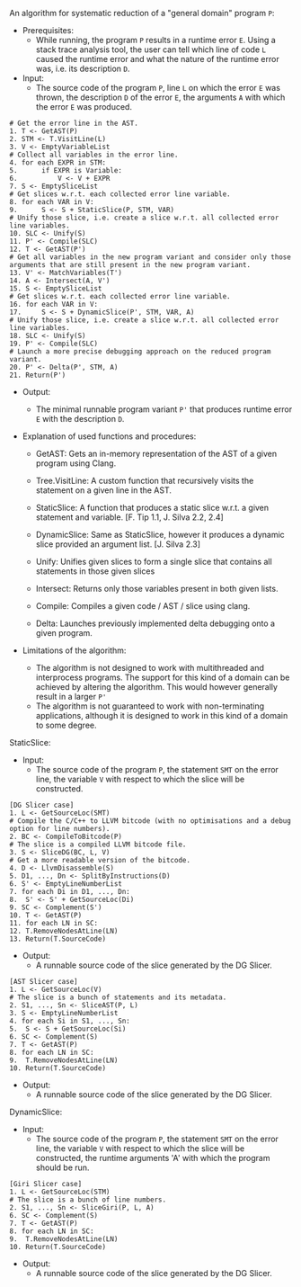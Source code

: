 An algorithm for systematic reduction of a "general domain" program `P`:
- Prerequisites:
  - While running, the program `P` results in a runtime error `E`. Using a stack trace analysis tool, the user can tell which line of code `L` caused the runtime error and what the nature of the runtime error was, i.e. its description `D`.
- Input: 
  - The source code of the program `P`, line `L` on which the error `E` was thrown, the description `D` of the error `E`, the arguments `A` with which the error `E` was produced.


```
# Get the error line in the AST.
1. T <- GetAST(P)
2. STM <- T.VisitLine(L)
3. V <- EmptyVariableList
# Collect all variables in the error line.
4. for each EXPR in STM:
5.	    if EXPR is Variable:
6.		    V <- V + EXPR
7. S <- EmptySliceList
# Get slices w.r.t. each collected error line variable.
8. for each VAR in V:
9.      S <- S + StaticSlice(P, STM, VAR)
# Unify those slice, i.e. create a slice w.r.t. all collected error line variables.
10. SLC <- Unify(S)
11. P' <- Compile(SLC)
12. T <- GetAST(P')
# Get all variables in the new program variant and consider only those arguments that are still present in the new program variant.
13. V' <- MatchVariables(T')
14. A <- Intersect(A, V')
15. S <- EmptySliceList
# Get slices w.r.t. each collected error line variable.
16. for each VAR in V:
17.	    S <- S + DynamicSlice(P', STM, VAR, A)
# Unify those slice, i.e. create a slice w.r.t. all collected error line variables.
18. SLC <- Unify(S)
19. P' <- Compile(SLC)
# Launch a more precise debugging approach on the reduced program variant.
20. P' <- Delta(P', STM, A)
21. Return(P')
```

- Output: 
  - The minimal runnable program variant `P'` that produces runtime error `E` with the description `D`.

- Explanation of used functions and procedures:
  - GetAST: Gets an in-memory representation of the AST of a given program using Clang.
  - Tree.VisitLine: A custom function that recursively visits the statement on a given line in the AST.
  - StaticSlice: A function that produces a static slice w.r.t. a given statement and variable. [F. Tip 1.1, J. Silva 2.2, 2.4]

  - DynamicSlice: Same as StaticSlice, however it produces a dynamic slice provided an argument list. [J. Silva 2.3]
  - Unify: Unifies given slices to form a single slice that contains all statements in those given slices    
  - Intersect: Returns only those variables present in both given lists.
  - Compile: Compiles a given code / AST / slice using clang.
  - Delta: Launches previously implemented delta debugging onto a given program.

- Limitations of the algorithm:
  - The algorithm is not designed to work with multithreaded and interprocess programs. The support for this kind of a domain can be achieved by altering the algorithm. This would however generally result in a larger `P'`    
  - The algorithm is not guaranteed to work with non-terminating applications, although it is designed to work in this kind of a domain to some degree.

StaticSlice:

- Input:		
  - The source code of the program `P`, the statement `SMT` on the error line, the variable `V` with respect to which the slice will be constructed.

```
[DG Slicer case]
1. L <- GetSourceLoc(SMT)
# Compile the C/C++ to LLVM bitcode (with no optimisations and a debug option for line numbers).
2. BC <- CompileToBitcode(P)
# The slice is a compiled LLVM bitcode file.
3. S <- SliceDG(BC, L, V)
# Get a more readable version of the bitcode.
4. D <- LlvmDisassemble(S)
5. D1, ..., Dn <- SplitByInstructions(D)
6. S' <- EmptyLineNumberList
7. for each Di in D1, ..., Dn:
8.	S' <- S' + GetSourceLoc(Di)
9. SC <- Complement(S')
10. T <- GetAST(P)
11. for each LN in SC:
12.	T.RemoveNodesAtLine(LN)
13. Return(T.SourceCode)	
```

- Output: 
  - A runnable source code of the slice generated by the DG Slicer.
    	

```
[AST Slicer case]
1. L <- GetSourceLoc(V)
# The slice is a bunch of statements and its metadata.
2. S1, ..., Sn <- SliceAST(P, L)
3. S <- EmptyLineNumberList
4. for each Si in S1, ..., Sn:
5.	S <- S + GetSourceLoc(Si)
6. SC <- Complement(S)
7. T <- GetAST(P)
8. for each LN in SC:
9.	T.RemoveNodesAtLine(LN)
10. Return(T.SourceCode)
```

- Output: 
  - A runnable source code of the slice generated by the DG Slicer.

DynamicSlice:

- Input:		
  - The source code of the program `P`, the statement `SMT` on the error line, the variable `V` with respect to which the slice will be constructed, the runtime arguments 'A' with which the program should be run.
  
```
[Giri Slicer case]
1. L <- GetSourceLoc(STM)
# The slice is a bunch of line numbers.
2. S1, ..., Sn <- SliceGiri(P, L, A)
6. SC <- Complement(S)
7. T <- GetAST(P)
8. for each LN in SC:
9.	T.RemoveNodesAtLine(LN)
10. Return(T.SourceCode)
```

- Output: 
  - A runnable source code of the slice generated by the DG Slicer.